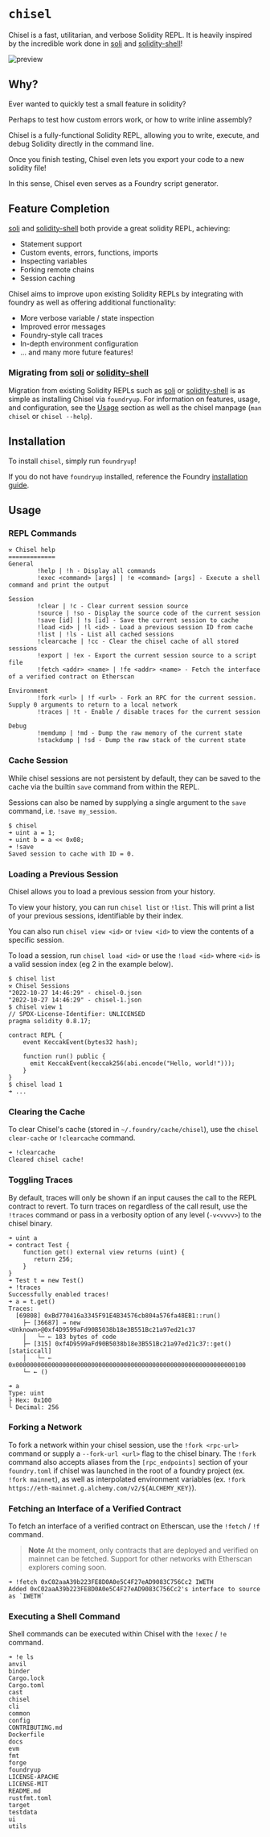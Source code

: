 # `chisel`

Chisel is a fast, utilitarian, and verbose Solidity REPL. It is heavily inspired by the incredible work done in [soli](https://github.com/jpopesculian/soli) and [solidity-shell](https://github.com/tintinweb/solidity-shell)!

![preview](./assets/preview.gif)

## Why?

Ever wanted to quickly test a small feature in solidity?

Perhaps to test how custom errors work, or how to write inline assembly?

Chisel is a fully-functional Solidity REPL, allowing you to write, execute, and debug Solidity directly in the command line.

Once you finish testing, Chisel even lets you export your code to a new solidity file!

In this sense, Chisel even serves as a Foundry script generator.

## Feature Completion

[soli](https://github.com/jpopesculian/soli) and [solidity-shell](https://github.com/tintinweb/solidity-shell) both provide a great solidity REPL, achieving:

- Statement support
- Custom events, errors, functions, imports
- Inspecting variables
- Forking remote chains
- Session caching

Chisel aims to improve upon existing Solidity REPLs by integrating with foundry as well as offering additional functionality:

- More verbose variable / state inspection
- Improved error messages
- Foundry-style call traces
- In-depth environment configuration
- ... and many more future features!

### Migrating from [soli](https://github.com/jpopesculian/soli) or [solidity-shell](https://github.com/tintinweb/solidity-shell)

Migration from existing Solidity REPLs such as [soli](https://github.com/jpopesculian/soli) or [solidity-shell](https://github.com/tintinweb/solidity-shell) is as
simple as installing Chisel via `foundryup`. For information on features, usage, and configuration, see the [Usage](#usage) section as well as the chisel manpage (`man chisel` or `chisel --help`).

## Installation

To install `chisel`, simply run `foundryup`!

If you do not have `foundryup` installed, reference the Foundry [installation guide](../README.md#installation).

## Usage

### REPL Commands

```text
⚒️ Chisel help
=============
General
        !help | !h - Display all commands
        !exec <command> [args] | !e <command> [args] - Execute a shell command and print the output

Session
        !clear | !c - Clear current session source
        !source | !so - Display the source code of the current session
        !save [id] | !s [id] - Save the current session to cache
        !load <id> | !l <id> - Load a previous session ID from cache
        !list | !ls - List all cached sessions
        !clearcache | !cc - Clear the chisel cache of all stored sessions
        !export | !ex - Export the current session source to a script file
        !fetch <addr> <name> | !fe <addr> <name> - Fetch the interface of a verified contract on Etherscan

Environment
        !fork <url> | !f <url> - Fork an RPC for the current session. Supply 0 arguments to return to a local network
        !traces | !t - Enable / disable traces for the current session

Debug
        !memdump | !md - Dump the raw memory of the current state
        !stackdump | !sd - Dump the raw stack of the current state
```

### Cache Session

While chisel sessions are not persistent by default, they can be saved to the cache via the builtin `save` command from within the REPL.

Sessions can also be named by supplying a single argument to the `save` command, i.e. `!save my_session`.

```text
$ chisel
➜ uint a = 1;
➜ uint b = a << 0x08;
➜ !save
Saved session to cache with ID = 0.
```

### Loading a Previous Session

Chisel allows you to load a previous session from your history.

To view your history, you can run `chisel list` or `!list`. This will print a list of your previous sessions, identifiable by their index.

You can also run `chisel view <id>` or `!view <id>` to view the contents of a specific session.

To load a session, run `chisel load <id>` or use the `!load <id>` where `<id>` is a valid session index (eg 2 in the example below).

```text
$ chisel list
⚒️ Chisel Sessions
"2022-10-27 14:46:29" - chisel-0.json
"2022-10-27 14:46:29" - chisel-1.json
$ chisel view 1
// SPDX-License-Identifier: UNLICENSED
pragma solidity 0.8.17;

contract REPL {
    event KeccakEvent(bytes32 hash);

    function run() public {
      emit KeccakEvent(keccak256(abi.encode("Hello, world!")));
    }
}
$ chisel load 1
➜ ...
```

### Clearing the Cache

To clear Chisel's cache (stored in `~/.foundry/cache/chisel`), use the `chisel clear-cache` or `!clearcache` command.

```text
➜ !clearcache
Cleared chisel cache!
```

### Toggling Traces

By default, traces will only be shown if an input causes the call to the REPL contract to revert. To turn traces on
regardless of the call result, use the `!traces` command or pass in a verbosity option of any level (`-v<vvvv>`) to
the chisel binary.

```text
➜ uint a
➜ contract Test {
    function get() external view returns (uint) {
       return 256;
    }
}
➜ Test t = new Test()
➜ !traces
Successfully enabled traces!
➜ a = t.get()
Traces:
  [69808] 0xBd770416a3345F91E4B34576cb804a576fa48EB1::run()
    ├─ [36687] → new <Unknown>@0xf4D9599aFd90B5038b18e3B551Bc21a97ed21c37
    │   └─ ← 183 bytes of code
    ├─ [315] 0xf4D9599aFd90B5038b18e3B551Bc21a97ed21c37::get() [staticcall]
    │   └─ ← 0x0000000000000000000000000000000000000000000000000000000000000100
    └─ ← ()

➜ a
Type: uint
├ Hex: 0x100
└ Decimal: 256
```

### Forking a Network

To fork a network within your chisel session, use the `!fork <rpc-url>` command or supply a `--fork-url <url>` flag
to the chisel binary. The `!fork` command also accepts aliases from the `[rpc_endpoints]` section of your `foundry.toml`
if chisel was launched in the root of a foundry project (ex. `!fork mainnet`), as well as interpolated environment variables
(ex. `!fork https://eth-mainnet.g.alchemy.com/v2/${ALCHEMY_KEY}`).

### Fetching an Interface of a Verified Contract

To fetch an interface of a verified contract on Etherscan, use the `!fetch` / `!f` command.

> **Note**
> At the moment, only contracts that are deployed and verified on mainnet can be fetched. Support for other
> networks with Etherscan explorers coming soon.

```text
➜ !fetch 0xC02aaA39b223FE8D0A0e5C4F27eAD9083C756Cc2 IWETH
Added 0xC02aaA39b223FE8D0A0e5C4F27eAD9083C756Cc2's interface to source as `IWETH`
```

### Executing a Shell Command

Shell commands can be executed within Chisel with the `!exec` / `!e` command.

```text
➜ !e ls
anvil
binder
Cargo.lock
Cargo.toml
cast
chisel
cli
common
config
CONTRIBUTING.md
Dockerfile
docs
evm
fmt
forge
foundryup
LICENSE-APACHE
LICENSE-MIT
README.md
rustfmt.toml
target
testdata
ui
utils
```

